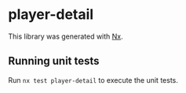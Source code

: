 # player-detail

This library was generated with [Nx](https://nx.dev).

## Running unit tests

Run `nx test player-detail` to execute the unit tests.
